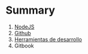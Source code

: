 # Summary

1. [NodeJS](chapter1/nodejs.md)
2. [Github](chapter2/SUMMARY.md)
3. [Herramientas de desarrollo](chapter3/SUMMARY.md)
4. Gitbook



